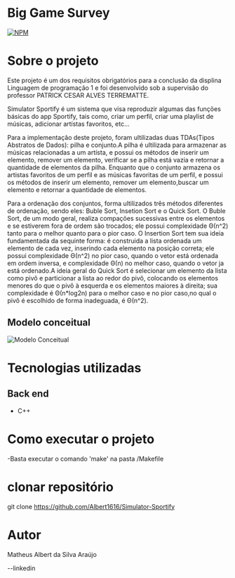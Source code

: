 # Big Game Survey 
[![NPM](https://img.shields.io/npm/l/react)](https://github.com/Albert1616/Simulator-Sportify/blob/master/LICENSE) 

# Sobre o projeto

Este projeto é um dos requisitos obrigatórios para a conclusão da displina Linguagem de programação 1 e foi desenvolvido sob a supervisão
do professor PATRICK CESAR ALVES TERREMATTE.

Simulator Sportify é um sistema que visa reproduzir algumas das funções básicas do app Sportify, tais como, criar um perfil, criar uma playlist de músicas, adicionar artístas favoritos, etc...

Para a implementação deste projeto, foram ultilizadas duas TDAs(Tipos Abstratos de Dados): pilha e conjunto.A pilha é ultilizada para
armazenar as músicas relacionadas a um artísta, e possui os métodos de inserir um elemento, remover um elemento, verificar se a pilha está
vazia e retornar a quantidade de elementos da pilha. Enquanto que o conjunto armazena os artistas favoritos de um perfil e as músicas favoritas de um perfil, e possui os métodos de inserir um elemento, remover um elemento,buscar um elemento e retornar a quantidade de elementos.

Para a ordenação dos conjuntos, forma ultilizados três métodos diferentes de ordenação, sendo eles: Buble Sort, Insetion Sort e o Quick Sort. O Buble Sort, de um modo geral, realiza compações sucessivas entre os elementos e se estiverem fora de ordem são trocados; ele possui complexidade Θ(n^2) tanto para o melhor quanto para o pior caso. O Insertion Sort tem sua ideia fundamentada da sequinte forma: é construida a lista ordenada um elemento de cada vez, inserindo cada elemento na posição correta; ele possui complexidade Θ(n^2) no pior caso, quando o vetor está ordenada em ordem inversa, e complexidade Θ(n) no melhor caso, quando o vetor ja está ordenado.A ideia geral do Quick Sort é selecionar um elemento da lista como pivô e particionar a lista ao redor do pivô, colocando os elementos menores do que o pivô à esquerda e os elementos maiores à direita; sua complexidade é Θ(n*log2n) para o melhor caso e no pior caso,no qual o pivô é escolhido de forma inadeguada, é Θ(n^2).

## Modelo conceitual
![Modelo Conceitual](link)

# Tecnologias utilizadas
## Back end
- C++
 
# Como executar o projeto
-Basta executar o comando 'make' na pasta /Makefile

# clonar repositório
git clone https://github.com/Albert1616/Simulator-Sportify

# Autor

Matheus Albert da Silva Araújo

--linkedin
